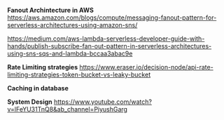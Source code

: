 **Fanout Archintecture in AWS**
https://aws.amazon.com/blogs/compute/messaging-fanout-pattern-for-serverless-architectures-using-amazon-sns/

https://medium.com/aws-lambda-serverless-developer-guide-with-hands/publish-subscribe-fan-out-pattern-in-serverless-architectures-using-sns-sqs-and-lambda-bccaa3abac9e

**Rate Limiting strategies**
https://www.eraser.io/decision-node/api-rate-limiting-strategies-token-bucket-vs-leaky-bucket

**Caching in database**


**System Design**
https://www.youtube.com/watch?v=lFeYU31TnQ8&ab_channel=PiyushGarg


